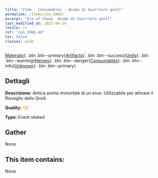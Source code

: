 ```yaml
---
title: "Item - Consumables - Anima di Guerriero gnoll"
permalink: /Items/con_2066/
excerpt: "Era of Chaos  Anima di Guerriero gnoll"
last_modified_at: 2021-04-14
locale: it
ref: "con_2066.md"
toc: false
classes: wide
---
```

 [Materials](/it/Items/){: .btn .btn--primary}[Artifacts](/it/Items/Artifacts/){: .btn .btn--success}[Units](/it/Items/Units/){: .btn .btn--warning}[Heroes](/it/Items/Heroes/){: .btn .btn--danger}[Consumables](/it/Items/Consumables/){: .btn .btn--info}[Unknown](/it/Items/Unknown/){: .btn .btn--primary}

## Dettagli
 **Descrizione:** Antica anima immortale di un eroe. Utilizzabile per attivare il Risveglio dello Gnoll.

 **Quality:** <span style="color: #FF8C00">OK</span>

 **Type:** Event related

## Gather

  None

## This item contains:

  None

